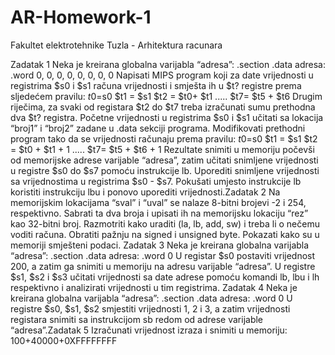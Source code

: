 # AR-Homework-1
Fakultet elektrotehnike Tuzla - Arhitektura racunara

Zadatak 1
Neka je kreirana globalna varijabla “adresa”:
.section .data
adresa: .word 0, 0, 0, 0, 0, 0, 0, 0
Napisati MIPS program koji za date vrijednosti u registrima $s0 i $s1 računa
vrijednosti i smješta ih u $t? registre prema sljedećem pravilu:
$t0 =$s0
$t1 = $s1
$t2 = $t0+ $t1
.....
$t7= $t5 + $t6
Drugim riječima, za svaki od registara $t2 do $t7 treba izračunati sumu prethodna
dva $t? registra. Početne vrijednosti u registrima $s0 i $s1 učitati sa lokacija “broj1” i
“broj2” zadane u .data sekciji programa.
Modifikovati prethodni program tako da se vrijednosti računaju prema pravilu:
$t0 =$s0
$t1 = $s1
$t2 = $t0 + $t1 + 1
.....
$t7= $t5 + $t6 + 1
Rezultate snimiti u memoriju počevši od memorijske adrese varijable “adresa”, zatim
učitati snimljene vrijednosti u registre $s0 do $s7 pomoću instrukcije lb.
Uporediti snimljene vrijednosti sa vrijednostima u registrima $s0 - $s7.
Pokušati umjesto instrukcije lb koristiti instrukciju lbu i ponovo uporediti vrijednosti.Zadatak 2
Na memorijskim lokacijama “sval” i “uval” se nalaze 8-bitni brojevi -2 i 254,
respektivno. Sabrati ta dva broja i upisati ih na memorijsku lokaciju “rez” kao 32-bitni
broj.
Razmotriti kako uraditi (la, lb, add, sw) i treba li o nečemu voditi računa. Obratiti
pažnju na signed i unsigned byte.
Pokazati kako su u memoriji smješteni podaci.
Zadatak 3
Neka je kreirana globalna varijabla “adresa”:
.section .data
adresa: .word 0
U registar $s0 postaviti vrijednost 200, a zatim ga snimiti u memoriju na adresu
varijable “adresa”.
U registre $s1, $s2 i $s3 učitati vrijednosti sa date adrese pomoću komandi lb, lbu i
lh respektivno i analizirati vrijednosti u tim registrima.
Zadatak 4
Neka je kreirana globalna varijabla “adresa”:
.section .data
adresa: .word 0
U registre $s0, $s1, $s2 smjestiti vrijednosti 1, 2 i 3, a zatim vrijednosti registara
snimiti sa instrukcijom sb redom od adrese varijable “adresa”.Zadatak 5
Izračunati vrijednost izraza i snimiti u memoriju:
100+40000+0XFFFFFFFF
